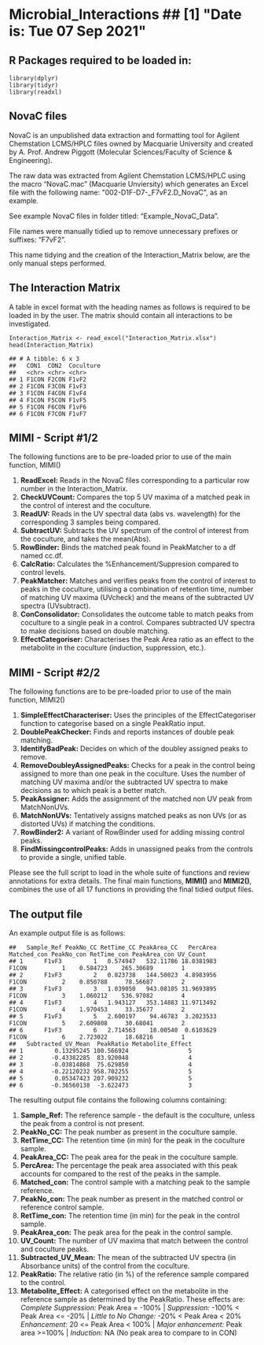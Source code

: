 # Microbial_Interactions    ## [1] "Date is: Tue 07 Sep 2021"

## R Packages required to be loaded in:

    library(dplyr)
    library(tidyr)
    library(readxl)

## NovaC files

NovaC is an unpublished data extraction and formatting tool for Agilent
Chemstation LCMS/HPLC files owned by Macquarie University and created by
A. Prof. Andrew Piggott (Molecular Sciences/Faculty of Science &
Engineering).

The raw data was extracted from Agilent Chemstation LCMS/HPLC using the
macro “NovaC.mac” (Macquarie Unviersity) which generates an Excel file
with the following name: "002-D1F-D7-\_F7vF2.D\_NovaC", as an example.

See example NovaC files in folder titled: “Example\_NovaC\_Data”.

File names were manually tidied up to remove unnecessary prefixes or
suffixes: “F7vF2”.

This name tidying and the creation of the Interaction\_Matrix below, are
the only manual steps performed.

## The Interaction Matrix

A table in excel format with the heading names as follows is required to
be loaded in by the user. The matrix should contain all interactions to
be investigated.

    Interaction_Matrix <- read_excel("Interaction_Matrix.xlsx")
    head(Interaction_Matrix)

    ## # A tibble: 6 x 3
    ##   CON1  CON2  Coculture
    ##   <chr> <chr> <chr>    
    ## 1 F1CON F2CON F1vF2    
    ## 2 F1CON F3CON F1vF3    
    ## 3 F1CON F4CON F1vF4    
    ## 4 F1CON F5CON F1vF5    
    ## 5 F1CON F6CON F1vF6    
    ## 6 F1CON F7CON F1vF7

## MIMI - Script \#1/2

The following functions are to be pre-loaded prior to use of the main
function, MIMI()

1.  **ReadExcel:** Reads in the NovaC files corresponding to a
    particular row number in the Interaction\_Matrix.
2.  **CheckUVCount:** Compares the top 5 UV maxima of a matched peak in
    the control of interest and the coculture.
3.  **ReadUV:** Reads in the UV spectral data (abs vs. wavelength) for
    the corresponding 3 samples being compared.
4.  **SubtractUV:** Subtracts the UV spectrum of the control of interest
    from the coculture, and takes the mean(Abs).
5.  **RowBinder:** Binds the matched peak found in PeakMatcher to a df
    named cc.df.
6.  **CalcRatio:** Calculates the %Enhancement/Suppresion compared to
    control levels.
7.  **PeakMatcher:** Matches and verifies peaks from the control of
    interest to peaks in the coculture, utilising a combination of
    retention time, number of matching UV maxima (UVcheck) and the means
    of the subtracted UV spectra (UVsubtract).
8.  **ConConsolidator:** Consolidates the outcome table to match peaks
    from coculture to a single peak in a control. Compares subtracted UV
    spectra to make decisions based on double matching.
9.  **EffectCategoriser:** Characterises the Peak Area ratio as an
    effect to the metabolite in the coculture (induction, suppression,
    etc.).

## MIMI - Script \#2/2

The following functions are to be pre-loaded prior to use of the main
function, MIMI2()

1.  **SimpleEffectCharacteriser:** Uses the principles of the
    EffectCategoriser function to categorise based on a single PeakRatio
    input.
2.  **DoublePeakChecker:** Finds and reports instances of double peak
    matching.
3.  **IdentifyBadPeak:** Decides on which of the doubley assigned peaks
    to remove.
4.  **RemoveDoubleyAssignedPeaks:** Checks for a peak in the control
    being assigned to more than one peak in the coculture. Uses the
    number of matching UV maxima and/or the subtracted UV spectra to
    make decisions as to which peak is a better match.
5.  **PeakAssigner:** Adds the assignment of the matched non UV peak
    from MatchNonUVs.
6.  **MatchNonUVs:** Tentatively assigns matched peaks as non UVs (or as
    distorted UVs) if matching the conditions.
7.  **RowBinder2:** A variant of RowBinder used for adding missing
    control peaks.
8.  **FindMissingcontrolPeaks:** Adds in unassigned peaks from the
    controls to provide a single, unified table.

Please see the full script to load in the whole suite of functions and
review annotations for extra details. The final main functions,
**MIMI()** and **MIMI2()**, combines the use of all 17 functions in
providing the final tidied output files.

## The output file

An example output file is as follows:

    ##   Sample_Ref PeakNo_CC RetTime_CC PeakArea_CC   PercArea Matched_con PeakNo_con RetTime_con PeakArea_con UV_Count
    ## 1      F1vF3         1   0.574947   532.11786 18.0381983       F1CON          1    0.584723    265.30689        1
    ## 2      F1vF3         2   0.823738   144.50023  4.8983956       F1CON          2    0.850788     78.56687        2
    ## 3      F1vF3         3   1.039050   943.08105 31.9693895       F1CON          3    1.060212    536.97082        4
    ## 4      F1vF3         4   1.943127   353.14883 11.9713492       F1CON          4    1.970453     33.35677        2
    ## 5      F1vF3         5   2.600197    94.46783  3.2023533       F1CON          5    2.609808     30.68041        2
    ## 6      F1vF3         6   2.714563    18.00540  0.6103629       F1CON          6    2.723022     18.68216        1
    ##   Subtracted_UV_Mean  PeakRatio Metabolite_Effect
    ## 1         0.13295245 100.566924                 5
    ## 2        -0.43382285  83.920048                 4
    ## 3        -0.03814868  75.629850                 4
    ## 4        -0.22120232 958.702255                 5
    ## 5         0.05347423 207.909232                 5
    ## 6        -0.36560138  -3.622473                 3

The resulting output file contains the following columns containing:

1.  **Sample\_Ref:** The reference sample - the default is the
    coculture, unless the peak from a control is not present.
2.  **PeakNo\_CC:** The peak number as present in the coculture sample.
3.  **RetTime\_CC:** The retention time (in min) for the peak in the
    coculture sample.
4.  **PeakArea\_CC:** The peak area for the peak in the coculture
    sample.
5.  **PercArea:** The percentage the peak area associated with this peak
    accounts for compared to the rest of the peaks in the sample.
6.  **Matched\_con:** The control sample with a matching peak to the
    sample reference.
7.  **PeakNo\_con:** The peak number as present in the matched control
    or reference control sample.
8.  **RetTime\_con:** The retention time (in min) for the peak in the
    control sample.
9.  **PeakArea\_con:** The peak area for the peak in the control sample.
10. **UV\_Count:** The number of UV maxima that match between the
    control and coculture peaks.
11. **Subtracted\_UV\_Mean:** The mean of the subtracted UV spectra (in
    Absorbance units) of the control from the coculture.
12. **PeakRatio:** The relative ratio (in %) of the reference sample
    compared to the control.
13. **Metabolite\_Effect:** A categorised effect on the metabolite in
    the reference sample as determined by the PeakRatio. These effects
    are: *Complete Suppression:* Peak Area = -100% | *Suppression:*
    -100% &lt; Peak Area &lt;= -20% | *Little to No Change:* -20% &lt;
    Peak Area &lt; 20% *Enhancement:* 20 &lt;= Peak Area &lt; 100% |
    *Major enhancement:* Peak area &gt;=100% | *Induction:* NA (No peak
    area to compare to in CON)
